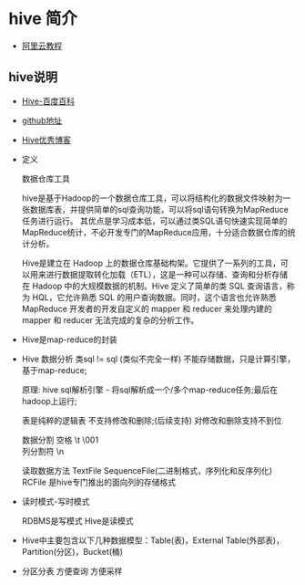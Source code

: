 # hive 简介

- [阿里云教程](https://edu.aliyun.com/course/1531)


## hive说明

- [Hive-百度百科](https://baike.baidu.com/item/hive/67986)
- [github地址](https://github.com/apache/hive)
- [Hive优秀博客](https://blog.csdn.net/youyou1543724847/article/details/83446908)
- 定义

    数据仓库工具
    
    hive是基于Hadoop的一个数据仓库工具，可以将结构化的数据文件映射为一张数据库表，并提供简单的sql查询功能，可以将sql语句转换为MapReduce任务进行运行。 其优点是学习成本低，可以通过类SQL语句快速实现简单的MapReduce统计，不必开发专门的MapReduce应用，十分适合数据仓库的统计分析。

    Hive是建立在 Hadoop 上的数据仓库基础构架。它提供了一系列的工具，可以用来进行数据提取转化加载（ETL），这是一种可以存储、查询和分析存储在 Hadoop 中的大规模数据的机制。Hive 定义了简单的类 SQL 查询语言，称为 HQL，它允许熟悉 SQL 的用户查询数据。同时，这个语言也允许熟悉 MapReduce 开发者的开发自定义的 mapper 和 reducer 来处理内建的 mapper 和 reducer 无法完成的复杂的分析工作。


- Hive是map-reduce的封装

- Hive 数据分析 类sql != sql (类似不完全一样)   不能存储数据，只是计算引擎，基于map-reduce; 


    原理: hive sql解析引擎 - 将sql解析成一个/多个map-reduce任务;最后在hadoop上运行; 
    
    表是纯粹的逻辑表  不支持修改和删除;(后续支持)  对修改和删除支持不到位

    数据分割 空格 \t  \001  
    列分割符 \n

    读取数据方法 TextFile SequenceFile(二进制格式，序列化和反序列化) RCFile 是hive专门推出的面向列的存储格式

- 读时模式-写时模式

    RDBMS是写模式
    Hive是读模式

- Hive中主要包含以下几种数据模型：Table(表)，External Table(外部表)，Partition(分区)，Bucket(桶)

- 分区分表  方便查询  方便采样

